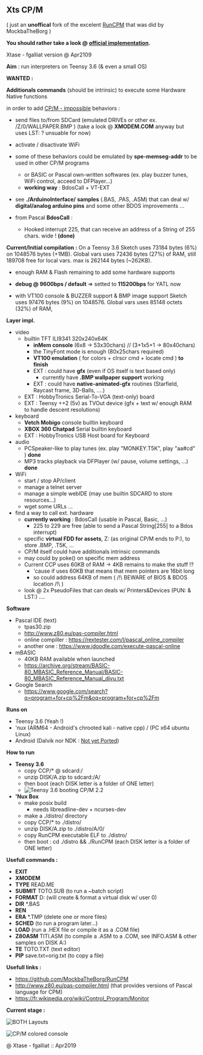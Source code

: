 ## Xts CP/M



( just an **unoffical** fork of the excelent [RunCPM](https://github.com/MockbaTheBorg/RunCPM) that was did by MockbaTheBorg )

**You should rather take a look @ [official implementation](https://github.com/MockbaTheBorg/RunCPM).** 



Xtase - fgalliat version @ Apr2109



**Aim** : run interpreters on Teensy 3.6 (& even a small OS)



**WANTED :**

  **Additionals commands** (should be intrinsic) to execute some Hardware Native functions

  in order to add <u>CP/M - impossible</u> behaviors : 

- send files to/from SDCard (emulated DRIVEs or other ex. /Z/0/WALLPAPER.BMP ) (take a look @ **XMODEM.COM** anyway but uses LST: ? unsuable for now)

- activate / disactivate WiFi

- some of these behaviors could be emulated by **spe-memseg-addr** to be used in other CP/M programs

  - or BASIC or Pascal own-written softwares (ex. play buzzer tunes, WiFi control, acceed to DFPlayer...)
  - **working way** : BdosCall + VT-EXT

- see **./ArduinoInterface/** **samples** (.BAS, .PAS, .ASM) that can deal w/ **digital/analog arduino pins** and some other BDOS improvements ...

- from Pascal **BdosCall** :
  - Hooked interrupt 225, that can receive an address of a String of 255 chars. wide ! **(done)**

    


**Current/Initial compilation :**
  On a Teensy 3.6
  Sketch uses 73184 bytes (6%) on 1048576 bytes (+1MB).
  Global vars uses 72436 bytes (27%) of RAM, still 189708 free for local vars. max is 262144 bytes (~262KB).

  - enough RAM & Flash remaining to add some hardware supports 

  - **debug @ 9600bps / default** => setted to **115200bps** for YATL now

  - with VT100 console & BUZZER support & BMP image support
    Sketch uses 97476 bytes (9%) on 1048576.
    Global vars uses 85148 octets (32%) of RAM,




**Layer impl.**

- video
  - builtin TFT ILI9341 320x240x64K
    - **inMem console** (6x8 -> 53x30chars) // (3+1x5+1 -> 80x40chars)
    - the TinyFont mode is enough (80x25chars required)
    - **VT100 emulation** ( for colors + clrscr cmd + locate cmd ) **to finish**
    - EXT : could have **gfx** (even if OS itself is text based only)
      - currently have **.BMP wallpaper support** working
    - EXT : could have **native-animated-gfx** routines (Starfield, Raycast frame, 3D-Balls, ....) 
  - EXT : HobbyTronics Serial-To-VGA (text-only) board
  - EXT : Teensy ++2 (5v) as TVOut device (gfx + text w/ enough RAM to handle descent resolutions)
- keyboard
  - **Vetch Mobigo** console builtin keyboard
  - **XBOX 360 Chatpad** Serial builtin keyboard
  - EXT : HobbyTronics USB Host board for Keyboard
- audio
  - PCSpeaker-like to play tunes (ex. play "MONKEY.T5K", play "aa#cd" ) **done**
  - MP3 tracks playback via DFPlayer (w/ pause, volume settings, ...) **done**
- WiFi
  - start / stop AP/client
  - manage a telnet server
  - manage a simple webIDE (may use builtin SDCARD to store resources...)
  - wget some URLs ...
- find a way to call ext. hardware
  - **currently working** : BdosCall (usable in Pascal, Basic, ...)
    - 225 to 229 are free (able to send a Pascal String[255] to a Bdos interrupt)
  - specific **virtual FDD for assets**, Z: (as original CP/M ends to P:), to store .BMP, .T5K, ...
  - CP/M itself could have additionals intrinsic commands 
  - may could by poke() on specific mem address
  - Current CCP uses 60KB of RAM -> 4KB remains to make the stuff !?
    - 'cause if uses 60KB that means that mem pointers are 16bit long
    - so could address 64KB of mem ( /!\\ BEWARE of BIOS & BDOS location /!\\ )
  - look @ 2x PseudoFiles that can deals w/ Printers&Devices (PUN: & LST:) ....



**Software**

- Pascal IDE (text)
  - tpas30.zip
  - http://www.z80.eu/pas-compiler.html
  - online compiller : https://rextester.com/l/pascal_online_compiler
  - another one : https://www.jdoodle.com/execute-pascal-online
- mBASIC
  - 40KB RAM available when launched
  - https://archive.org/stream/BASIC-80_MBASIC_Reference_Manual/BASIC-80_MBASIC_Reference_Manual_djvu.txt
- Google Search
  - https://www.google.com/search?q=program+for+cp%2Fm&oq=program+for+cp%2Fm



**Runs on**

  - Teensy 3.6 (Yeah !)
  - 'nux (ARM64 - Android's chrooted kali - native cpp) / (PC x64 ubuntu Linux)
  - Android (Dalvik nor NDK : <u>Not yet Ported</u>)



**How to run**

 - **Teensy 3.6**
   - copy CCP/* @ sdcard:/
   - unzip DISK/A.zip to sdcard:/A/
   - then boot (each DISK letter is a folder of ONE letter)
   - ![Teensy 3.6 booting CP/M 2.2](./pictures/yatlCPM_1_mini.jpg)
  - **'Nux Box**
      - make posix build
        - needs libreadline-dev + ncurses-dev
      - make a ./distro/ directory
       - copy CCP/* to ./distro/
       - unzip DISK/A.zip to ./distro/A/0/
       - copy RunCPM executable ELF to ./distro/
       - then boot : cd ./distro && ./RunCPM (each DISK letter is a folder of ONE letter)



**Usefull commands :**

- **EXIT**
- **XMODEM**
- **TYPE** READ.ME
- **SUBMIT** TOTO.SUB (to run a ~batch script)
- **FORMAT** D: (will create & format a virtual disk w/ user 0)
- **DIR** *.BAS
- **REN**
- **ERA** *.TMP (delete one or more files)
- **SCHED** (to run a program later...)
- **LOAD** (run a .HEX file or compile it as a .COM file)
- **Z80ASM** TITI.ASM (to compile a .ASM to a .COM, see INFO.ASM & other samples on DISK A:)
- **TE** TOTO.TXT (text editor)
- **PIP** save.txt=orig.txt (to copy a file)



**Usefull links :**

- https://github.com/MockbaTheBorg/RunCPM
- http://www.z80.eu/pas-compiler.html (that provides versions of Pascal language for CPM)
- https://fr.wikipedia.org/wiki/Control_Program/Monitor



**Current stage :**

![BOTH Layouts](./pictures/yatlBothLayouts_1_mini.jpg)

![CP/M colored console](./pictures/yatlCPM_colored_1_mini.jpg)



@ Xtase - fgalliat :: Apr2019